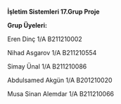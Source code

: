 **İşletim Sistemleri 17.Grup Proje**

**Grup Üyeleri:**

Eren Dinç 1/A B211210002

Nihad Asgarov 1/A B211210554

Simay Ünal 1/A B211210086

Abdulsamed Akgün 1/A B201210020

Musa Sinan Alemdar 1/A B211210066
